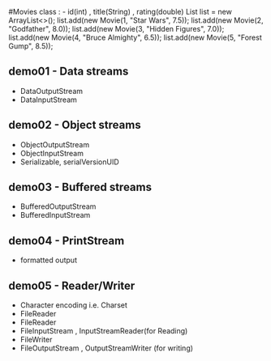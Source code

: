 

#Movies class : - id(int) , title(String) , rating(double)
List<Movie> list = new ArrayList<>();
list.add(new Movie(1, "Star Wars", 7.5));
list.add(new Movie(2, "Godfather", 8.0));
list.add(new Movie(3, "Hidden Figures", 7.0));
list.add(new Movie(4, "Bruce Almighty", 6.5));
list.add(new Movie(5, "Forest Gump", 8.5));

## demo01 - Data streams
* DataOutputStream
* DataInputStream

## demo02 - Object streams
* ObjectOutputStream
* ObjectInputStream
* Serializable, serialVersionUID

## demo03 - Buffered streams
* BufferedOutputStream
* BufferedInputStream

## demo04 - PrintStream
* formatted output

## demo05 - Reader/Writer
* Character encoding i.e. Charset
* FileReader
* FileReader 
* FileInputStream , InputStreamReader(for Reading) 
* FileWriter 
* FileOutputStream , OutputStreamWriter (for writing) 


